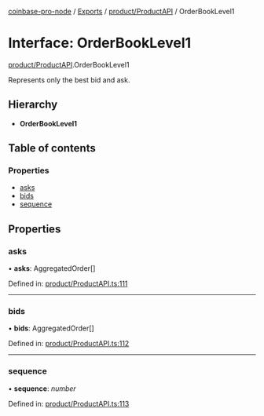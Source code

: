 [coinbase-pro-node](../README.md) / [Exports](../modules.md) / [product/ProductAPI](../modules/product_productapi.md) / OrderBookLevel1

# Interface: OrderBookLevel1

[product/ProductAPI](../modules/product_productapi.md).OrderBookLevel1

Represents only the best bid and ask.

## Hierarchy

* **OrderBookLevel1**

## Table of contents

### Properties

- [asks](product_productapi.orderbooklevel1.md#asks)
- [bids](product_productapi.orderbooklevel1.md#bids)
- [sequence](product_productapi.orderbooklevel1.md#sequence)

## Properties

### asks

• **asks**: AggregatedOrder[]

Defined in: [product/ProductAPI.ts:111](https://github.com/bennycode/coinbase-pro-node/blob/004782e/src/product/ProductAPI.ts#L111)

___

### bids

• **bids**: AggregatedOrder[]

Defined in: [product/ProductAPI.ts:112](https://github.com/bennycode/coinbase-pro-node/blob/004782e/src/product/ProductAPI.ts#L112)

___

### sequence

• **sequence**: *number*

Defined in: [product/ProductAPI.ts:113](https://github.com/bennycode/coinbase-pro-node/blob/004782e/src/product/ProductAPI.ts#L113)
